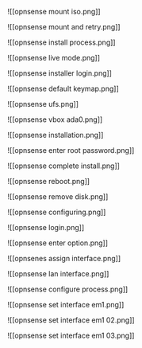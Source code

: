 



![[opnsense mount iso.png]]

![[opnsense mount and retry.png]]

![[opnsense install process.png]]

![[opnsense live mode.png]]

![[opnsense installer login.png]]

![[opnsense default keymap.png]]

![[opnsense ufs.png]]

![[opnsense vbox ada0.png]]

![[opnsense installation.png]]


![[opnsense enter root password.png]]


![[opnsense complete install.png]]

![[opnsense reboot.png]]

![[opnsense remove disk.png]]

![[opnsense configuring.png]]

![[opnsense login.png]]

![[opnsense enter option.png]]

![[opnsenes assign interface.png]]

![[opnsense lan interface.png]]

![[opnsense configure process.png]]

![[opnsense set interface em1.png]]

![[opnsense set interface em1 02.png]]

![[opnsense set interface em1 03.png]]